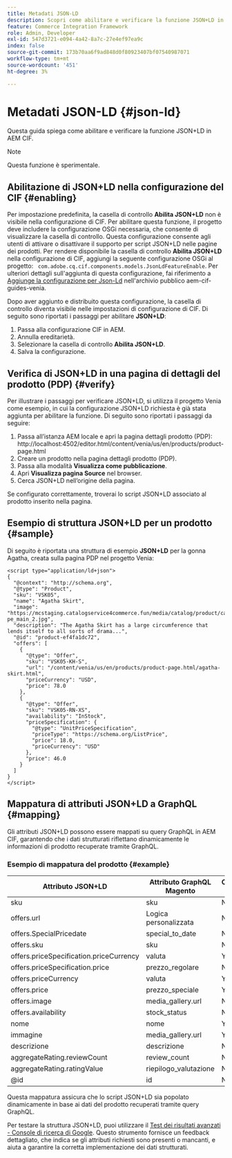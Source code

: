 ```yaml
---
title: Metadati JSON-LD
description: Scopri come abilitare e verificare la funzione JSON+LD in AEM CIF.
feature: Commerce Integration Framework
role: Admin, Developer
exl-id: 547d3721-e094-4a42-8a7c-27e4ef97ea9c
index: false
source-git-commit: 173b70aa6f9ad848d0f80923407bf07540987071
workflow-type: tm+mt
source-wordcount: '451'
ht-degree: 3%

---
```


# Metadati JSON-LD {#json-ld}

Questa guida spiega come abilitare e verificare la funzione JSON+LD in AEM CIF.

>[!NOTE]
>
> Questa funzione è sperimentale.

## Abilitazione di JSON+LD nella configurazione del CIF {#enabling}

Per impostazione predefinita, la casella di controllo **Abilita JSON+LD** non è visibile nella configurazione di CIF. Per abilitare questa funzione, il progetto deve includere la configurazione OSGi necessaria, che consente di visualizzare la casella di controllo. Questa configurazione consente agli utenti di attivare o disattivare il supporto per script JSON+LD nelle pagine dei prodotti.
Per rendere disponibile la casella di controllo **Abilita JSON+LD** nella configurazione di CIF, aggiungi la seguente configurazione OSGi al progetto: `
com.adobe.cq.cif.components.models.JsonLdFeatureEnable`.
Per ulteriori dettagli sull&#39;aggiunta di questa configurazione, fai riferimento a [Aggiunge la configurazione per Json-Ld](https://github.com/adobe/aem-cif-guides-venia/blob/main/ui.config/src/main/content/jcr_root/apps/venia/osgiconfig/config/com.adobe.cq.cif.components.models.JsonLdFeatureEnable.cfg.json) nell&#39;archivio pubblico aem-cif-guides-venia.

Dopo aver aggiunto e distribuito questa configurazione, la casella di controllo diventa visibile nelle impostazioni di configurazione di CIF. Di seguito sono riportati i passaggi per abilitare **JSON+LD**:

1. Passa alla configurazione CIF in AEM.
1. Annulla ereditarietà.
1. Selezionare la casella di controllo **Abilita JSON+LD**.
1. Salva la configurazione.

## Verifica di JSON+LD in una pagina di dettagli del prodotto (PDP) {#verify}

Per illustrare i passaggi per verificare JSON+LD, si utilizza il progetto Venia come esempio, in cui la configurazione JSON+LD richiesta è già stata aggiunta per abilitare la funzione. Di seguito sono riportati i passaggi da seguire:

1. Passa all’istanza AEM locale e apri la pagina dettagli prodotto (PDP): http://localhost:4502/editor.html/content/venia/us/en/products/product-page.html
1. Creare un prodotto nella pagina dettagli prodotto (PDP).
1. Passa alla modalità **Visualizza come pubblicazione**.
1. Apri **Visualizza pagina Source** nel browser.
1. Cerca JSON+LD nell’origine della pagina.

Se configurato correttamente, troverai lo script JSON+LD associato al prodotto inserito nella pagina.

## Esempio di struttura JSON+LD per un prodotto {#sample}

Di seguito è riportata una struttura di esempio **JSON+LD** per la gonna Agatha, creata sulla pagina PDP nel progetto Venia:

```
<script type="application/ld+json">
{
  "@context": "http://schema.org",
  "@type": "Product",
  "sku": "VSK05",
  "name": "Agatha Skirt",
  "image": "https://mcstaging.catalogservice4commerce.fun/media/catalog/product/cache/926ea6fc2ad48a7202ff4587b6c2768e/v/s/vsk05-pe_main_2.jpg",
  "description": "The Agatha Skirt has a large circumference that lends itself to all sorts of drama...",
  "@id": "product-ef4fa1dc72",
  "offers": [
    {
      "@type": "Offer",
      "sku": "VSK05-KH-S",
      "url": "/content/venia/us/en/products/product-page.html/agatha-skirt.html",
      "priceCurrency": "USD",
      "price": 78.0
    },
    {
      "@type": "Offer",
      "sku": "VSK05-RN-XS",
      "availability": "InStock",
      "priceSpecification": {
        "@type": "UnitPriceSpecification",
        "priceType": "https://schema.org/ListPrice",
        "price": 18.0,
        "priceCurrency": "USD"
      },
      "price": 46.0
    }
  ]
}
</script>
```

## Mappatura di attributi JSON+LD a GraphQL {#mapping}

Gli attributi JSON+LD possono essere mappati su query GraphQL in AEM CIF, garantendo che i dati strutturati riflettano dinamicamente le informazioni di prodotto recuperate tramite GraphQL.

### Esempio di mappatura del prodotto {#example}

| Attributo JSON+LD | Attributo GraphQL Magento | Obbligatorio (S/N) |
|---------------------------------|-------------------|---|
| sku | sku | N |
| offers.url | Logica personalizzata | N |
| offers.SpecialPricedate | special_to_date | N |
| offers.sku | sku | N |
| offers.priceSpecification.priceCurrency | valuta | Y |
| offers.priceSpecification.price | prezzo_regolare | N |
| offers.priceCurrency | valuta | Y |
| offers.price | prezzo_speciale | Y |
| offers.image | media_gallery.url | N |
| offers.availability | stock_status | N |
| nome | nome | Y |
| immagine | media_gallery.url | Y |
| descrizione | descrizione | N |
| aggregateRating.reviewCount | review_count | N |
| aggregateRating.ratingValue | riepilogo_valutazione | N |
| @id | id | N |

Questa mappatura assicura che lo script JSON+LD sia popolato dinamicamente in base ai dati del prodotto recuperati tramite query GraphQL.

Per testare la struttura JSON+LD, puoi utilizzare il [Test dei risultati avanzati - Console di ricerca di Google](https://search.google.com/test/rich-results/result?id=wtU3LVIEM8H7Aaf5qqK9qw). Questo strumento fornisce un feedback dettagliato, che indica se gli attributi richiesti sono presenti o mancanti, e aiuta a garantire la corretta implementazione dei dati strutturati.
